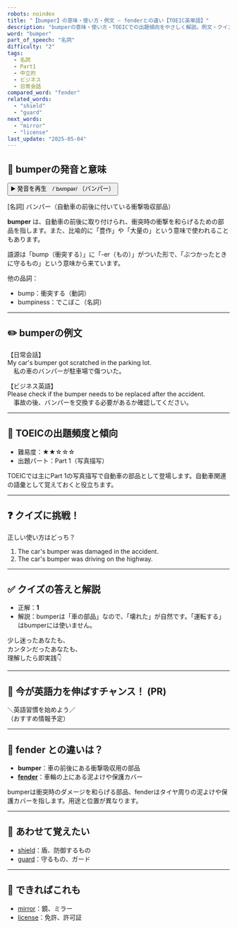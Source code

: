 ```yaml
---
robots: noindex
title: "【bumper】の意味・使い方・例文 ― fenderとの違い【TOEIC英単語】"
description: "bumperの意味・使い方・TOEICでの出題傾向をやさしく解説。例文・クイズ付きでfenderとの違いもわかりやすく学べます。"
word: "bumper"
part_of_speech: "名詞"
difficulty: "2"
tags:
  - 名詞
  - Part1
  - 中立的
  - ビジネス
  - 日常会話
compared_word: "fender"
related_words:
  - "shield"
  - "guard"
next_words:
  - "mirror"
  - "license"
last_update: "2025-05-04"
---
```


## 🔰 bumperの発音と意味

<button class="play-audio" onclick="playTTS('bumper')">
  <span class="play-audio-main">
    ▶️ 発音を再生　/ˈbʌmpər/
  </span>
  <span class="play-audio-sub">
    （バンパー）
  </span>
</button>

[名詞] バンパー（自動車の前後に付いている衝撃吸収部品）

**bumper** は、自動車の前後に取り付けられ、衝突時の衝撃を和らげるための部品を指します。また、比喩的に「豊作」や「大量の」という意味で使われることもあります。

語源は「bump（衝突する）」に「-er（もの）」がついた形で、「ぶつかったときに守るもの」という意味から来ています。

他の品詞：  
- bump：衝突する（動詞）
- bumpiness：でこぼこ（名詞）

---

## ✏️ bumperの例文

【日常会話】  
My car's bumper got scratched in the parking lot.  
　私の車のバンパーが駐車場で傷ついた。

【ビジネス英語】  
Please check if the bumper needs to be replaced after the accident.  
　事故の後、バンパーを交換する必要があるか確認してください。

---

## 🎯 TOEICの出題頻度と傾向

- 難易度：★★☆☆☆
- 出題パート：Part 1（写真描写）

TOEICでは主にPart 1の写真描写で自動車の部品として登場します。自動車関連の語彙として覚えておくと役立ちます。

---

## ❓ クイズに挑戦！

正しい使い方はどっち？

1. The car's bumper was damaged in the accident.  
2. The car's bumper was driving on the highway.

---

## ✅ クイズの答えと解説

- 正解：**1**
- 解説：bumperは「車の部品」なので、「壊れた」が自然です。「運転する」はbumperには使いません。

少し迷ったあなたも、  
カンタンだったあなたも、  
理解したら即実践👇️

---

## 🚀 今が英語力を伸ばすチャンス！ (PR)

<div class="info-center">
＼英語習慣を始めよう／<br>  
（おすすめ情報予定）
</div>

---

## 🤔  fender との違いは？

- **bumper**：車の前後にある衝撃吸収用の部品
- **[fender](/word/fender/)**：車輪の上にある泥よけや保護カバー

bumperは衝突時のダメージを和らげる部品、fenderはタイヤ周りの泥よけや保護カバーを指します。用途と位置が異なります。

---

## 🧩 あわせて覚えたい

- [shield](/word/shield/)：盾、防御するもの
- [guard](/word/guard/)：守るもの、ガード

---

## 📖 できればこれも

- [mirror](/word/mirror/)：鏡、ミラー
- [license](/word/license/)：免許、許可証

<!-- cvid: aid23_bid13 -->
